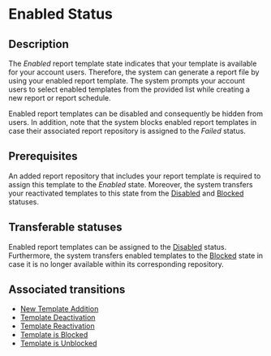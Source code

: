 # Enabled Status 
## Description
The *Enabled* report template state indicates that your template is available for your account users. Therefore, the system can generate a report file by using your enabled report template. The system prompts your account users to select enabled templates from the provided list while creating a new report or report schedule.

Enabled report templates can be disabled and consequently be hidden from users. In addition, note that the system blocks enabled report templates in case their associated report repository is assigned to the *Failed* status.
## Prerequisites
An added report repository that includes your report template is required to assign this template to the *Enabled* state.
Moreover, the system transfers your reactivated templates to this state from the [Disabled](s-b-disabled.html) and [Blocked](s-c-blocked.html) statuses.
## Transferable statuses
Enabled report templates can be assigned to the [Disabled](s-b-disabled.html) status.  
Furthermore, the system transfers enabled templates to the [Blocked](s-c-blocked.html) state in case it is no longer available within its corresponding repository.
## Associated transitions
* [New Template Addition](t-1-new-enabled.html)
* [Template Deactivation](t-2-enabled-disabled.html)
* [Template Reactivation](t-3-disabled-enabled.html)
* [Template is Blocked](t-4-enabled-disabled-blocked.html)
* [Template is Unblocked](t-6-blocked-enabled.html)
